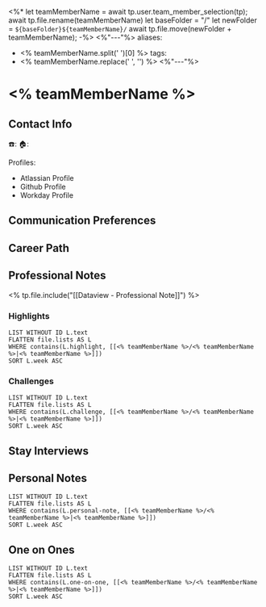 <%*
let teamMemberName = await tp.user.team_member_selection(tp);
await tp.file.rename(teamMemberName)
let baseFolder = "/" 
let newFolder = `${baseFolder}${teamMemberName}/` 
await tp.file.move(newFolder + teamMemberName);
-%>
<%"---"%>
aliases: 
 - <% teamMemberName.split(' ')[0] %>
tags: 
 - <% teamMemberName.replace(' ', '') %>
<%"---"%>
# <% teamMemberName %>

## Contact Info
☎️: 
🏠: 

Profiles:
- Atlassian Profile
- Github Profile
- Workday Profile

## Communication Preferences

## Career Path

## Professional Notes
<% tp.file.include("[[Dataview - Professional Note]]") %>

### Highlights
```dataview
LIST WITHOUT ID L.text
FLATTEN file.lists AS L
WHERE contains(L.highlight, [[<% teamMemberName %>/<% teamMemberName %>|<% teamMemberName %>]])
SORT L.week ASC
```

### Challenges
```dataview
LIST WITHOUT ID L.text
FLATTEN file.lists AS L
WHERE contains(L.challenge, [[<% teamMemberName %>/<% teamMemberName %>|<% teamMemberName %>]])
SORT L.week ASC
```
## Stay Interviews

## Personal Notes

```dataview
LIST WITHOUT ID L.text
FLATTEN file.lists AS L
WHERE contains(L.personal-note, [[<% teamMemberName %>/<% teamMemberName %>|<% teamMemberName %>]])
SORT L.week ASC
```

## One on Ones
```dataview
LIST WITHOUT ID L.text
FLATTEN file.lists AS L
WHERE contains(L.one-on-one, [[<% teamMemberName %>/<% teamMemberName %>|<% teamMemberName %>]])
SORT L.week ASC
```